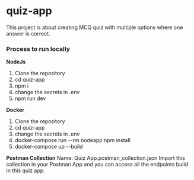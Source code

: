 # quiz-app
This project is about creating MCQ quiz with multiple options where one answer is correct.

### Process to run locally
**NodeJs**
1. Clone the repository
2. cd quiz-app
3. npm i
4. change the secrets in .env
5. npm run dev

**Docker**
1. Clone the repository
2. cd quiz-app
3. change the secrets in .env
4. docker-compose run --rm nodeapp npm install
5. docker-compose up --build

**Postman Collection**
Name: Quiz App.postman_collection.json
Import this collection in your Postman App and you can access all the endpoints build in this quiz app.

